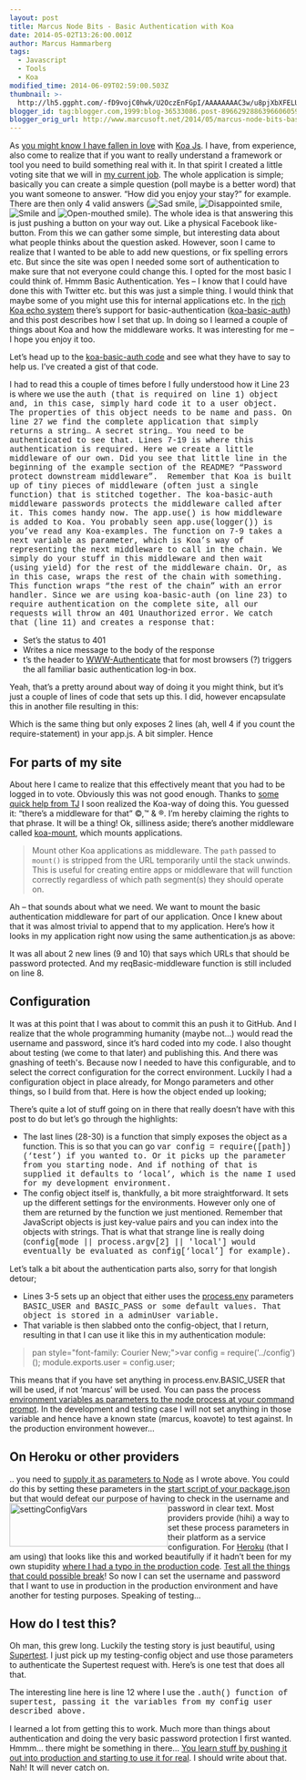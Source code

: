 ```yaml
---
layout: post
title: Marcus Node Bits - Basic Authentication with Koa
date: 2014-05-02T13:26:00.001Z
author: Marcus Hammarberg
tags:
  - Javascript
  - Tools
  - Koa
modified_time: 2014-06-09T02:59:00.503Z
thumbnail: >-
  http://lh5.ggpht.com/-fD9vojC0hwk/U2OczEnFGpI/AAAAAAAAC3w/u8pjXbXFELU/s72-c/wlEmoticon-sadsmile2.png?imgmax=800
blogger_id: tag:blogger.com,1999:blog-36533086.post-8966292886396606059
blogger_orig_url: http://www.marcusoft.net/2014/05/marcus-node-bits-basic-authentication.html
---
```





As
<a href="http://www.marcusoft.net/search/label/Koa" target="_blank">you
might know I have fallen in love</a> with
<a href="http://www.koajs.com/" target="_blank">Koa Js</a>. I have, from
experience, also come to realize that if you want to really understand a
framework or tool you need to build something real with it. In that
spirit I created a little voting site that we will in
<a href="http://www.marcusoft.net/search/label/Team%20Yayasan"
target="_blank">my current job</a>.
The whole application is simple; basically you can create a simple
question (poll maybe is a better word) that you want someone to answer.
“How did you enjoy your stay?” for example. There are then only 4 valid
answers (<img
src="http://lh5.ggpht.com/-fD9vojC0hwk/U2OczEnFGpI/AAAAAAAAC3w/u8pjXbXFELU/wlEmoticon-sadsmile2.png?imgmax=800"
class="wlEmoticon wlEmoticon-sadsmile"
style="border-bottom-style: none; border-left-style: none; border-right-style: none; border-top-style: none;"
alt="Sad smile" />, <img
src="http://lh4.ggpht.com/-gJrRHvCfWNA/U2Oc0FPwm3I/AAAAAAAAC34/YT51RJ8tQoE/wlEmoticon-disappointedsmile2.png?imgmax=800"
class="wlEmoticon wlEmoticon-disappointedsmile"
style="border-bottom-style: none; border-left-style: none; border-right-style: none; border-top-style: none;"
alt="Disappointed smile" />, <img
src="http://lh5.ggpht.com/-UtJG61pi-vQ/U2Oc1KsRAbI/AAAAAAAAC4A/w1zab5GW4sQ/wlEmoticon-smile2.png?imgmax=800"
class="wlEmoticon wlEmoticon-smile"
style="border-bottom-style: none; border-left-style: none; border-right-style: none; border-top-style: none;"
alt="Smile" /> and <img
src="http://lh5.ggpht.com/-riy09E1NzG0/U2Oc21nemoI/AAAAAAAAC4I/Zc2ofnE619I/wlEmoticon-openmouthedsmile2.png?imgmax=800"
class="wlEmoticon wlEmoticon-openmouthedsmile"
style="border-bottom-style: none; border-left-style: none; border-right-style: none; border-top-style: none;"
alt="Open-mouthed smile" />). The whole idea is that answering this is
just pushing a button on your way out. Like a physical Facebook
like-button. From this we can gather some simple, but interesting data
about what people thinks about the question asked.
However, soon I came to realize that I wanted to be able to add new
questions, or fix spelling errors etc. But since the site was open I
needed some sort of authentication to make sure that not everyone could
change this. I opted for the most basic I could think of. Hmmm Basic
Authentication.
Yes – I know that I could have done this with Twitter etc. but this was
just a simple thing. I would think that maybe some of you might use this
for internal applications etc.
In the <a href="https://github.com/koajs/koa/wiki#middleware"
target="_blank">rich Koa echo system</a> there’s support for
basic-authentication (<a href="http://www.npmjs.org/koa-basic-auth"
target="_blank">koa-basic-auth</a>) and this post describes how I set
that up. In doing so I learned a couple of things about Koa and how the
middleware works. It was interesting for me – I hope you enjoy it too.

Let’s head up to the <a href="https://github.com/koajs/basic-auth"
target="_blank">koa-basic-auth code</a> and see what they have to say to
help us. I’ve created a gist of that code.

I had to read this a couple of times before I fully understood how it
Line 23 is where we use the <span
style="font-family: Courier New;">auth (that is required on
line 1) object and, in this case, simply hard code it to a user object.
The properties of this object needs to be <span
style="font-family: Courier New;">name and <span
style="font-family: Courier New;">pass.
On line 27 we find the complete application that simply returns a
string… A secret string… You need to be authenticated to see that.
Lines 7-19 is where this authentication is required. Here we create a
little middleware of our own. Did you see that little line in the
beginning of the example section of the README? “Password protect
downstream middleware”.  Remember that Koa is built up of tiny pieces of
middleware (often just a single function) that is stitched together. The
koa-basic-auth middleware passwords protects the middleware called after
it. This comes handy now.
The <span style="font-family: Courier New;">app.use() is how
middleware is added to Koa. You probably seen <span
style="font-family: Courier New;">app.use(logger()) is you’ve
read any Koa-examples. The function on 7-9 takes a <span
style="font-family: Courier New;">next variable as parameter,
which is Koa’s way of representing the next middleware to call in the
chain. We simply do your stuff in this middleware and then wait (using
<span style="font-family: Courier New;">yield) for the rest of
the middleware chain. Or, as in this case, wraps the rest of the chain
with something.
This function wraps “the rest of the chain” with an error handler. Since
we are using koa-basic-auth (on line 23) to require authentication on
the complete site, all our requests will throw an 401 Unauthorized
error. We catch that (line 11) and creates a response that:

- Set’s the status to 401
- Writes a nice message to the body of the response
- t’s the header to
  <a href="http://en.wikipedia.org/wiki/Basic_access_authentication"
  target="_blank">WWW-Authenticate</a> that for most browsers (?)
    triggers the all familiar basic authentication log-in box.  

Yeah, that’s a pretty around about way of doing it you might think, but
it’s just a couple of lines of code that sets up this. I did, however
encapsulate this in another file resulting in this:

Which is the same thing but only exposes 2 lines (ah, well 4 if you
count the require-statement) in your app.js. A bit simpler. Hence

## For parts of my site

About here I came to realize that this effectively meant that you had to
be logged in to vote. Obviously this was not good enough. Thanks to
<a href="https://github.com/koajs/basic-auth/issues/8"
target="_blank">some quick help from TJ</a> I soon realized the Koa-way
of doing this. You guessed it: “there’s a middleware for that” ©,™ & ®.
I’m hereby claiming the rights to that phrase. It will be a thing!
Ok, silliness aside; there’s another middleware called
<a href="https://www.npmjs.org/package/koa-mount"
target="_blank">koa-mount</a>, which mounts applications.

> Mount other Koa applications as middleware. The `path` passed to
> `mount()` is stripped from the URL temporarily until the stack
> unwinds. This is useful for creating entire apps or middleware that
> will function correctly regardless of which path segment(s) they
> should operate on.

Ah – that sounds about what we need. We want to mount the basic
authentication middleware for part of our application. Once I knew about
that it was almost trivial to append that to my application.
Here’s how it looks in my application right now using the same
authentication.js as above:

It was all about 2 new lines (9 and 10) that says which URLs that should
be password protected. And my reqBasic-middleware function is still
included on line 8.

## Configuration

It was at this point that I was about to commit this an push it to
GitHub. And I realize that the whole programming humanity (maybe not…)
would read the username and password, since it’s hard coded into my
code.
I also thought about testing (we come to that later) and publishing
this. And there was gnashing of teeth's. Because now I needed to have
this configurable, and to select the correct configuration for the
correct environment.
Luckily I had a configuration object in place already, for Mongo
parameters and other things, so I build from that. Here is how the
object ended up looking;

There’s quite a lot of stuff going on in there that really doesn’t have
with this post to do but let’s go through the highlights:

- The last lines (28-30) is a function that simply exposes the object
    as a function. This is so that you can go <span
    style="font-family: Courier New;">var config =
    require(\[path\])(‘test’) if you wanted to. Or it picks up
  the parameter from you starting node. And if nothing of that is
    supplied it defaults to ‘<span
    style="font-family: Courier New;">local’, which is the name I
    used for my development environment.
- The config object itself is, thankfully, a bit more straightforward.
    It sets up the different settings for the environments. However only
    one of them are returned by the function we just mentioned. Remember
    that JavaScript objects is just key-value pairs and you can index
  into the objects with strings. That is what that strange line is
    really doing (<span style="font-family: Courier New;">config\[mode
    \|\| process.argv\[2\] \|\| 'local'\] would eventually be
    evaluated as <span
    style="font-family: Courier New;">config\[‘local’\] for
    example).

Let’s talk a bit about the authentication parts also, sorry for that
longish detour;

- Lines 3-5 sets up an object that either uses the
    <a href="http://nodejs.org/api/process.html#process_process_env"
    target="_blank">process.env</a> parameters <span
    style="font-family: Courier New;">BASIC_USER and <span
  style="font-family: Courier New;">BASIC_PASS or some default
    values. That object is stored in a <span
    style="font-family: Courier New;">adminUser variable.
- That variable is then slabbed onto the config-object, that I return,
    resulting in that I can use it like this in my authentication
    module:

> pan style="font-family: Courier New;">var config =
> require('../config')();
> module.exports.user = config.user;

This means that if you have set anything in process.env.BASIC_USER that
will be used, if not ‘marcus’ will be used. You can pass the process <a
href="http://nodejs.org/docs/latest/api/process.html#process_process_argv"
target="_blank">environment variables as parameters to the node process
at your command prompt</a>.
In the development and testing case I will not set anything in those
variable and hence have a known state (marcus, koavote) to test against.
In the production environment however…

## On Heroku or other providers

.. you need to <a
href="http://nodejs.org/docs/latest/api/process.html#process_process_argv"
target="_blank">supply it as parameters to Node</a> as I wrote above.
You could do this by setting these parameters in the
<a href="http://www.marcusoft.net/2014/02/mnb-packagejson.html"
target="_blank">start script of your package.json</a> but that would
defeat our purpose of having to check in the username and password in
clear text.
[<img
src="http://lh3.ggpht.com/-KMNQGRHRPSg/U2Oc5eRWgwI/AAAAAAAAC4Y/zUZZwjjV8HM/settingConfigVars_thumb34.jpg?imgmax=800"
title="settingConfigVars" data-align="left" data-border="0"
style="background-image: none; border-bottom: 0px; border-left: 0px; border-right: 0px; border-top: 0px; display: inline; float: left; padding-left: 0px; padding-right: 0px; padding-top: 0px;"
width="278" height="76" alt="settingConfigVars" />](http://lh6.ggpht.com/-UlXqz1Ca3WU/U2Oc4nkE2wI/AAAAAAAAC4Q/8rDCUnukzto/s1600-h/settingConfigVars36.jpg)Most
providers provide (hihi) a way to set these process parameters in their
platform as a service configuration. For
<a href="http://www.heroku.com/" target="_blank">Heroku</a> (that I am
using) that looks like this and worked beautifully if it hadn’t been for
my own stupidity <a
href="https://github.com/marcusoftnet/koaVote/commit/abd3ba07720e54bb199d391fc9bec2f69f9bd48d"
target="_blank">where I had a typo in the production code</a>.
<a href="http://c2.com/cgi/wiki?TestEverythingThatCouldPossiblyBreak"
target="_blank">Test all the things that could possible break</a>!
So now I can set the username and password that I want to use in
production in the production environment and have another for testing
purposes. Speaking of testing…

## How do I test this?

Oh man, this grew long. Luckily the testing story is just beautiful,
using <a
href="https://www.blogger.com/www.marcusoft.net/2014/02/mnb-supertest.html"
target="_blank">Supertest</a>. I just pick up my testing-config object
and use those parameters to authenticate the Supertest request with.
Here’s is one test that does all that.

The interesting line here is line 12 where I use the <span
style="font-family: Courier New;">.auth() function of supertest,
passing it the variables from my config user described above.

I learned a lot from getting this to work. Much more than things about
authentication and doing the very basic password protection I first
wanted. Hmmm… there might be something in there…
<a href="http://theleanstartup.com/" target="_blank">You learn stuff by
pushing it out into production and starting to use it for real</a>. I
should write about that. Nah! It will never catch on.
